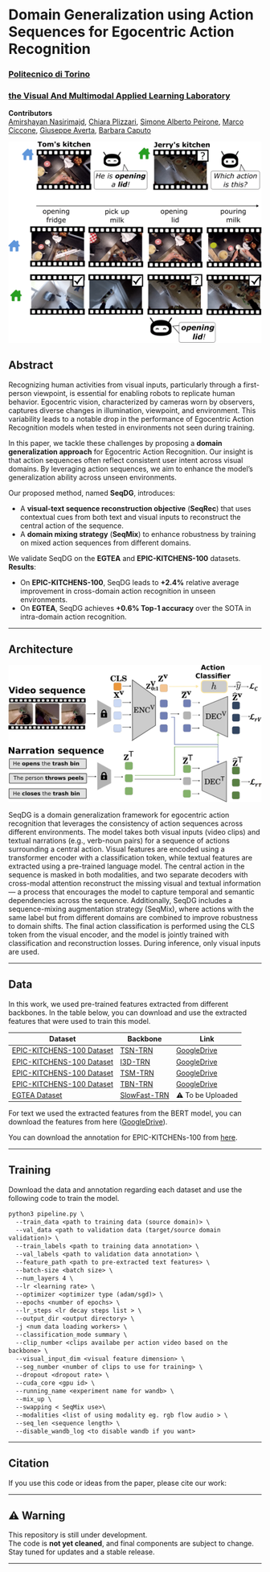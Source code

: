 # Domain Generalization using Action Sequences for Egocentric Action Recognition
### [Politecnico di Torino](https://www.polito.it/)
### [the Visual And Multimodal Applied Learning Laboratory](https://vandal.polito.it/)
**Contributors**  
[Amirshayan Nasirimajd](https://ashayan97.github.io/),  [Chiara Plizzari](https://chiaraplizz.github.io/),   [Simone Alberto Peirone](https://www.linkedin.com/in/simone-peirone), [Marco Ciccone](https://marcociccone.github.io/),   [Giuseppe Averta](https://www.linkedin.com/in/giuseppe-averta-b8b21788/),    [Barbara Caputo](https://vandal.polito.it/index.php/people/index.php/people/barbaracaputo/)  


![Project Illustration](content/teaser_ral-1.png) <!-- Replace with actual image path after uploading -->

## Abstract

Recognizing human activities from visual inputs, particularly through a first-person viewpoint, is essential for enabling robots to replicate human behavior. Egocentric vision, characterized by cameras worn by observers, captures diverse changes in illumination, viewpoint, and environment. This variability leads to a notable drop in the performance of Egocentric Action Recognition models when tested in environments not seen during training. 

In this paper, we tackle these challenges by proposing a **domain generalization approach** for Egocentric Action Recognition. Our insight is that action sequences often reflect consistent user intent across visual domains. By leveraging action sequences, we aim to enhance the model’s generalization ability across unseen environments.

Our proposed method, named **SeqDG**, introduces:
- A **visual-text sequence reconstruction objective** (**SeqRec**) that uses contextual cues from both text and visual inputs to reconstruct the central action of the sequence.
- A **domain mixing strategy** (**SeqMix**) to enhance robustness by training on mixed action sequences from different domains.

We validate SeqDG on the **EGTEA** and **EPIC-KITCHENS-100** datasets.  
**Results**:
- On **EPIC-KITCHENS-100**, SeqDG leads to **+2.4%** relative average improvement in cross-domain action recognition in unseen environments.
- On **EGTEA**, SeqDG achieves **+0.6% Top-1 accuracy** over the SOTA in intra-domain action recognition.

---
## Architecture

![Architecture](content/method.png) <!-- Replace with actual image path after uploading -->

SeqDG is a domain generalization framework for egocentric action recognition that leverages the consistency of action sequences across different environments. The model takes both visual inputs (video clips) and textual narrations (e.g., verb-noun pairs) for a sequence of actions surrounding a central action. Visual features are encoded using a transformer encoder with a classification token, while textual features are extracted using a pre-trained language model. The central action in the sequence is masked in both modalities, and two separate decoders with cross-modal attention reconstruct the missing visual and textual information — a process that encourages the model to capture temporal and semantic dependencies across the sequence. Additionally, SeqDG includes a sequence-mixing augmentation strategy (SeqMix), where actions with the same label but from different domains are combined to improve robustness to domain shifts. The final action classification is performed using the CLS token from the visual encoder, and the model is jointly trained with classification and reconstruction losses. During inference, only visual inputs are used.

--- 

## Data

In this work, we used pre-trained features extracted from different backbones. In the table below, you can download and use the extracted features that were used to train this model.


| Dataset                                                              | Backbone                                                | Link                                                                |
|----------------------------------------------------------------------|---------------------------------------------------------|---------------------------------------------------------------------|
| [EPIC-KITCHENS-100 Dataset](https://epic-kitchens.github.io/2020)    | [TSN-TRN](https://arxiv.org/abs/1608.00859)             |[GoogleDrive](https://drive.google.com/drive/folders/1fjdedyTsKmMx2KWtLGM9SJxOm3GwvSwq?usp=drive_link)    |
| [EPIC-KITCHENS-100 Dataset](https://epic-kitchens.github.io/2020)    | [I3D-TRN](https://arxiv.org/abs/1705.07750)             |[GoogleDrive](https://drive.google.com/drive/folders/1g-Qsfx9X2n9Ma6g7f18o3UpxFPebjpjK?usp=drive_link)    |
| [EPIC-KITCHENS-100 Dataset](https://epic-kitchens.github.io/2020)    | [TSM-TRN](https://ieeexplore.ieee.org/document/9008827) |[GoogleDrive](https://drive.google.com/drive/folders/1Uxzndxf6tITf0z6wskP14HvlXGFK2gO6?usp=drive_link)    |
| [EPIC-KITCHENS-100 Dataset](https://epic-kitchens.github.io/2020)    | [TBN-TRN](https://arxiv.org/abs/1908.08498)             |[GoogleDrive](https://drive.google.com/drive/folders/1-2JFB1-OpikRU7WjziR8HjhmU4bg0YcS?usp=drive_link)    |
| [EGTEA Dataset](https://cbs.ic.gatech.edu/egtea/)                    | [SlowFast-TRN](https://arxiv.org/abs/1812.03982)        | ⚠️ To be Uploaded                   |

For text we used the extracted features from the BERT model, you can download the features from here ([GoogleDrive](https://drive.google.com/drive/folders/1m9SdJqKy_xgRz3Q1cCpvRa8gVvbfuQAT?usp=drive_link)).

You can download the annotation for EPIC-KITCHENs-100 from [here](https://github.com/epic-kitchens/epic-kitchens-100-annotations).

---

## Training

Download the data and annotation regarding each dataset and use the following code to train the model. 

```
python3 pipeline.py \
  --train_data <path to training data (source domain)> \
  --val_data <path to validation data (target/source domain validation)> \
  --train_labels <path to training data annotation> \
  --val_labels <path to validation data annotation> \
  --feature_path <path to pre-extracted text features> \
  --batch-size <batch size> \
  --num_layers 4 \
  --lr <learning rate> \
  --optimizer <optimizer type (adam/sgd)> \
  --epochs <number of epochs> \
  --lr_steps <lr decay steps list > \
  --output_dir <output directory> \
  -j <num data loading workers> \
  --classification_mode summary \
  --clip_number <clips availabe per action video based on the backbone> \
  --visual_input_dim <visual feature dimension> \
  --seg_number <number of clips to use for training> \
  --dropout <dropout rate> \
  --cuda_core <gpu id> \
  --running_name <experiment name for wandb> \
  --mix_up \
  --swapping < SeqMix use>\
  --modalities <list of using modality eg. rgb flow audio > \
  --seq_len <sequence length> \
  --disable_wandb_log <to disable wandb if you want>
```

---


## Citation

If you use this code or ideas from the paper, please cite our work:


---

## ⚠️ Warning

This repository is still under development.  
The code is **not yet cleaned**, and final components are subject to change.  
Stay tuned for updates and a stable release.

---
